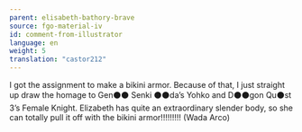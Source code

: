 ```yaml
---
parent: elisabeth-bathory-brave
source: fgo-material-iv
id: comment-from-illustrator
language: en
weight: 5
translation: "castor212"
---
```


I got the assignment to make a bikini armor. Because of that, I just straight up draw the homage to Gen⚫⚫ Senki ⚫⚫da’s Yohko and D⚫⚫gon Qu⚫st 3’s Female Knight. Elizabeth has quite an extraordinary slender body, so she can totally pull it off with the bikini armor!!!!!!!!! (Wada Arco)
